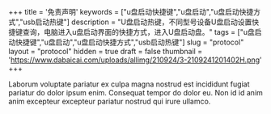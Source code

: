 +++
title = '免责声明'
keywords = ["u盘启动快捷键","u盘启动","u盘启动快捷方式","usb启动热键"]
description = "U盘启动热键，不同型号设备U盘启动设置快捷键查询，电脑进入u盘启动界面的快捷方式，进入U盘启动盘。"
tags = ["u盘启动快捷键","u盘启动","u盘启动快捷方式","usb启动热键"]
slug = "protocol"
layout = "protocol"
hidden = true
draft = false
thumbnail = 'https://www.dabaicai.com/uploads/allimg/210924/3-2109241201402H.png'
+++

Laborum voluptate pariatur ex culpa magna nostrud est incididunt fugiat
pariatur do dolor ipsum enim. Consequat tempor do dolor eu. Non id id anim anim
excepteur excepteur pariatur nostrud qui irure ullamco.